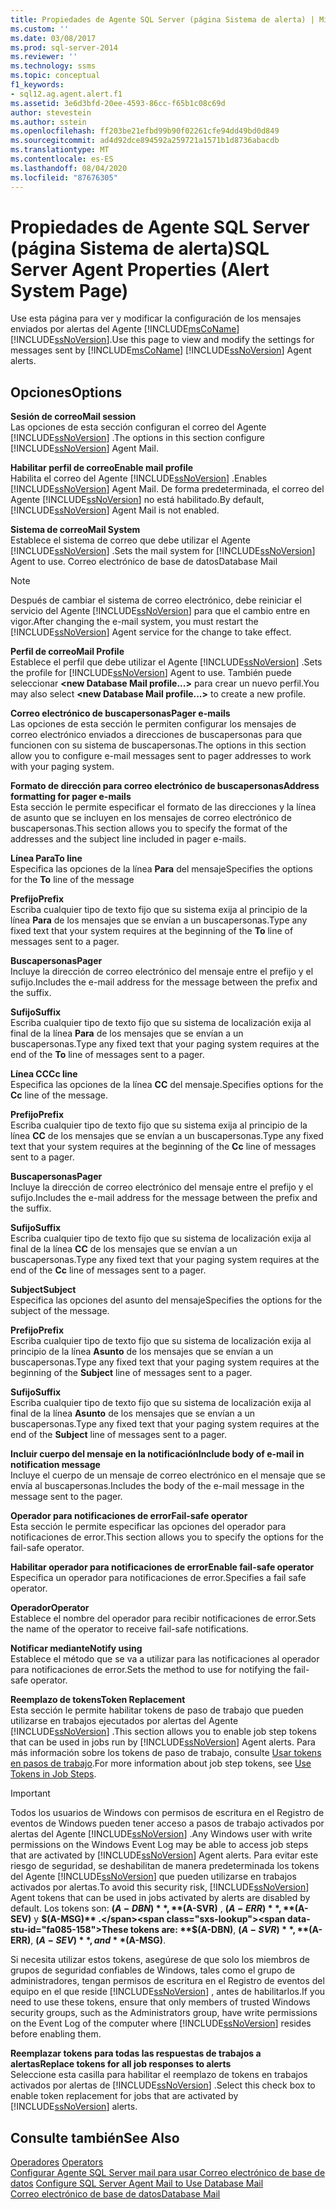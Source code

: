 ```yaml
---
title: Propiedades de Agente SQL Server (página Sistema de alerta) | Microsoft Docs
ms.custom: ''
ms.date: 03/08/2017
ms.prod: sql-server-2014
ms.reviewer: ''
ms.technology: ssms
ms.topic: conceptual
f1_keywords:
- sql12.ag.agent.alert.f1
ms.assetid: 3e6d3bfd-20ee-4593-86cc-f65b1c08c69d
author: stevestein
ms.author: sstein
ms.openlocfilehash: ff203be21efbd99b90f02261cfe94dd49bd0d849
ms.sourcegitcommit: ad4d92dce894592a259721a1571b1d8736abacdb
ms.translationtype: MT
ms.contentlocale: es-ES
ms.lasthandoff: 08/04/2020
ms.locfileid: "87676305"
---
```

# <a name="sql-server-agent-properties-alert-system-page"></a><span data-ttu-id="fa085-102">Propiedades de Agente SQL Server (página Sistema de alerta)</span><span class="sxs-lookup"><span data-stu-id="fa085-102">SQL Server Agent Properties (Alert System Page)</span></span>
  <span data-ttu-id="fa085-103">Use esta página para ver y modificar la configuración de los mensajes enviados por alertas del Agente [!INCLUDE[msCoName](../../includes/msconame-md.md)] [!INCLUDE[ssNoVersion](../../includes/ssnoversion-md.md)].</span><span class="sxs-lookup"><span data-stu-id="fa085-103">Use this page to view and modify the settings for messages sent by [!INCLUDE[msCoName](../../includes/msconame-md.md)] [!INCLUDE[ssNoVersion](../../includes/ssnoversion-md.md)] Agent alerts.</span></span>  
  
## <a name="options"></a><span data-ttu-id="fa085-104">Opciones</span><span class="sxs-lookup"><span data-stu-id="fa085-104">Options</span></span>  
 <span data-ttu-id="fa085-105">**Sesión de correo**</span><span class="sxs-lookup"><span data-stu-id="fa085-105">**Mail session**</span></span>  
 <span data-ttu-id="fa085-106">Las opciones de esta sección configuran el correo del Agente [!INCLUDE[ssNoVersion](../../includes/ssnoversion-md.md)] .</span><span class="sxs-lookup"><span data-stu-id="fa085-106">The options in this section configure [!INCLUDE[ssNoVersion](../../includes/ssnoversion-md.md)] Agent Mail.</span></span>  
  
 <span data-ttu-id="fa085-107">**Habilitar perfil de correo**</span><span class="sxs-lookup"><span data-stu-id="fa085-107">**Enable mail profile**</span></span>  
 <span data-ttu-id="fa085-108">Habilita el correo del Agente [!INCLUDE[ssNoVersion](../../includes/ssnoversion-md.md)] .</span><span class="sxs-lookup"><span data-stu-id="fa085-108">Enables [!INCLUDE[ssNoVersion](../../includes/ssnoversion-md.md)] Agent Mail.</span></span> <span data-ttu-id="fa085-109">De forma predeterminada, el correo del Agente [!INCLUDE[ssNoVersion](../../includes/ssnoversion-md.md)] no está habilitado.</span><span class="sxs-lookup"><span data-stu-id="fa085-109">By default, [!INCLUDE[ssNoVersion](../../includes/ssnoversion-md.md)] Agent Mail is not enabled.</span></span>  
  
 <span data-ttu-id="fa085-110">**Sistema de correo**</span><span class="sxs-lookup"><span data-stu-id="fa085-110">**Mail System**</span></span>  
 <span data-ttu-id="fa085-111">Establece el sistema de correo que debe utilizar el Agente [!INCLUDE[ssNoVersion](../../includes/ssnoversion-md.md)] .</span><span class="sxs-lookup"><span data-stu-id="fa085-111">Sets the mail system for [!INCLUDE[ssNoVersion](../../includes/ssnoversion-md.md)] Agent to use.</span></span> <span data-ttu-id="fa085-112">Correo electrónico de base de datos</span><span class="sxs-lookup"><span data-stu-id="fa085-112">Database Mail</span></span>  
  
> [!NOTE]  
>  <span data-ttu-id="fa085-113">Después de cambiar el sistema de correo electrónico, debe reiniciar el servicio del Agente [!INCLUDE[ssNoVersion](../../includes/ssnoversion-md.md)] para que el cambio entre en vigor.</span><span class="sxs-lookup"><span data-stu-id="fa085-113">After changing the e-mail system, you must restart the [!INCLUDE[ssNoVersion](../../includes/ssnoversion-md.md)] Agent service for the change to take effect.</span></span>  
  
 <span data-ttu-id="fa085-114">**Perfil de correo**</span><span class="sxs-lookup"><span data-stu-id="fa085-114">**Mail Profile**</span></span>  
 <span data-ttu-id="fa085-115">Establece el perfil que debe utilizar el Agente [!INCLUDE[ssNoVersion](../../includes/ssnoversion-md.md)] .</span><span class="sxs-lookup"><span data-stu-id="fa085-115">Sets the profile for [!INCLUDE[ssNoVersion](../../includes/ssnoversion-md.md)] Agent to use.</span></span> <span data-ttu-id="fa085-116">También puede seleccionar **\<new Database Mail profile...>** para crear un nuevo perfil.</span><span class="sxs-lookup"><span data-stu-id="fa085-116">You may also select **\<new Database Mail profile...>** to create a new profile.</span></span>  
  
 <span data-ttu-id="fa085-117">**Correo electrónico de buscapersonas**</span><span class="sxs-lookup"><span data-stu-id="fa085-117">**Pager e-mails**</span></span>  
 <span data-ttu-id="fa085-118">Las opciones de esta sección le permiten configurar los mensajes de correo electrónico enviados a direcciones de buscapersonas para que funcionen con su sistema de buscapersonas.</span><span class="sxs-lookup"><span data-stu-id="fa085-118">The options in this section allow you to configure e-mail messages sent to pager addresses to work with your paging system.</span></span>  
  
 <span data-ttu-id="fa085-119">**Formato de dirección para correo electrónico de buscapersonas**</span><span class="sxs-lookup"><span data-stu-id="fa085-119">**Address formatting for pager e-mails**</span></span>  
 <span data-ttu-id="fa085-120">Esta sección le permite especificar el formato de las direcciones y la línea de asunto que se incluyen en los mensajes de correo electrónico de buscapersonas.</span><span class="sxs-lookup"><span data-stu-id="fa085-120">This section allows you to specify the format of the addresses and the subject line included in pager e-mails.</span></span>  
  
 <span data-ttu-id="fa085-121">**Línea Para**</span><span class="sxs-lookup"><span data-stu-id="fa085-121">**To line**</span></span>  
 <span data-ttu-id="fa085-122">Especifica las opciones de la línea **Para** del mensaje</span><span class="sxs-lookup"><span data-stu-id="fa085-122">Specifies the options for the **To** line of the message</span></span>  
  
 <span data-ttu-id="fa085-123">**Prefijo**</span><span class="sxs-lookup"><span data-stu-id="fa085-123">**Prefix**</span></span>  
 <span data-ttu-id="fa085-124">Escriba cualquier tipo de texto fijo que su sistema exija al principio de la línea **Para** de los mensajes que se envían a un buscapersonas.</span><span class="sxs-lookup"><span data-stu-id="fa085-124">Type any fixed text that your system requires at the beginning of the **To** line of messages sent to a pager.</span></span>  
  
 <span data-ttu-id="fa085-125">**Buscapersonas**</span><span class="sxs-lookup"><span data-stu-id="fa085-125">**Pager**</span></span>  
 <span data-ttu-id="fa085-126">Incluye la dirección de correo electrónico del mensaje entre el prefijo y el sufijo.</span><span class="sxs-lookup"><span data-stu-id="fa085-126">Includes the e-mail address for the message between the prefix and the suffix.</span></span>  
  
 <span data-ttu-id="fa085-127">**Sufijo**</span><span class="sxs-lookup"><span data-stu-id="fa085-127">**Suffix**</span></span>  
 <span data-ttu-id="fa085-128">Escriba cualquier tipo de texto fijo que su sistema de localización exija al final de la línea **Para** de los mensajes que se envían a un buscapersonas.</span><span class="sxs-lookup"><span data-stu-id="fa085-128">Type any fixed text that your paging system requires at the end of the **To** line of messages sent to a pager.</span></span>  
  
 <span data-ttu-id="fa085-129">**Línea CC**</span><span class="sxs-lookup"><span data-stu-id="fa085-129">**Cc line**</span></span>  
 <span data-ttu-id="fa085-130">Especifica las opciones de la línea **CC** del mensaje.</span><span class="sxs-lookup"><span data-stu-id="fa085-130">Specifies options for the **Cc** line of the message.</span></span>  
  
 <span data-ttu-id="fa085-131">**Prefijo**</span><span class="sxs-lookup"><span data-stu-id="fa085-131">**Prefix**</span></span>  
 <span data-ttu-id="fa085-132">Escriba cualquier tipo de texto fijo que su sistema exija al principio de la línea **CC** de los mensajes que se envían a un buscapersonas.</span><span class="sxs-lookup"><span data-stu-id="fa085-132">Type any fixed text that your system requires at the beginning of the **Cc** line of messages sent to a pager.</span></span>  
  
 <span data-ttu-id="fa085-133">**Buscapersonas**</span><span class="sxs-lookup"><span data-stu-id="fa085-133">**Pager**</span></span>  
 <span data-ttu-id="fa085-134">Incluye la dirección de correo electrónico del mensaje entre el prefijo y el sufijo.</span><span class="sxs-lookup"><span data-stu-id="fa085-134">Includes the e-mail address for the message between the prefix and the suffix.</span></span>  
  
 <span data-ttu-id="fa085-135">**Sufijo**</span><span class="sxs-lookup"><span data-stu-id="fa085-135">**Suffix**</span></span>  
 <span data-ttu-id="fa085-136">Escriba cualquier tipo de texto fijo que su sistema de localización exija al final de la línea **CC** de los mensajes que se envían a un buscapersonas.</span><span class="sxs-lookup"><span data-stu-id="fa085-136">Type any fixed text that your paging system requires at the end of the **Cc** line of messages sent to a pager.</span></span>  
  
 <span data-ttu-id="fa085-137">**Subject**</span><span class="sxs-lookup"><span data-stu-id="fa085-137">**Subject**</span></span>  
 <span data-ttu-id="fa085-138">Especifica las opciones del asunto del mensaje</span><span class="sxs-lookup"><span data-stu-id="fa085-138">Specifies the options for the subject of the message.</span></span>  
  
 <span data-ttu-id="fa085-139">**Prefijo**</span><span class="sxs-lookup"><span data-stu-id="fa085-139">**Prefix**</span></span>  
 <span data-ttu-id="fa085-140">Escriba cualquier tipo de texto fijo que su sistema de localización exija al principio de la línea **Asunto** de los mensajes que se envían a un buscapersonas.</span><span class="sxs-lookup"><span data-stu-id="fa085-140">Type any fixed text that your paging system requires at the beginning of the **Subject** line of messages sent to a pager.</span></span>  
  
 <span data-ttu-id="fa085-141">**Sufijo**</span><span class="sxs-lookup"><span data-stu-id="fa085-141">**Suffix**</span></span>  
 <span data-ttu-id="fa085-142">Escriba cualquier tipo de texto fijo que su sistema de localización exija al final de la línea **Asunto** de los mensajes que se envían a un buscapersonas.</span><span class="sxs-lookup"><span data-stu-id="fa085-142">Type any fixed text that your paging system requires at the end of the **Subject** line of messages sent to a pager.</span></span>  
  
 <span data-ttu-id="fa085-143">**Incluir cuerpo del mensaje en la notificación**</span><span class="sxs-lookup"><span data-stu-id="fa085-143">**Include body of e-mail in notification message**</span></span>  
 <span data-ttu-id="fa085-144">Incluye el cuerpo de un mensaje de correo electrónico en el mensaje que se envía al buscapersonas.</span><span class="sxs-lookup"><span data-stu-id="fa085-144">Includes the body of the e-mail message in the message sent to the pager.</span></span>  
  
 <span data-ttu-id="fa085-145">**Operador para notificaciones de error**</span><span class="sxs-lookup"><span data-stu-id="fa085-145">**Fail-safe operator**</span></span>  
 <span data-ttu-id="fa085-146">Esta sección le permite especificar las opciones del operador para notificaciones de error.</span><span class="sxs-lookup"><span data-stu-id="fa085-146">This section allows you to specify the options for the fail-safe operator.</span></span>  
  
 <span data-ttu-id="fa085-147">**Habilitar operador para notificaciones de error**</span><span class="sxs-lookup"><span data-stu-id="fa085-147">**Enable fail-safe operator**</span></span>  
 <span data-ttu-id="fa085-148">Especifica un operador para notificaciones de error.</span><span class="sxs-lookup"><span data-stu-id="fa085-148">Specifies a fail safe operator.</span></span>  
  
 <span data-ttu-id="fa085-149">**Operador**</span><span class="sxs-lookup"><span data-stu-id="fa085-149">**Operator**</span></span>  
 <span data-ttu-id="fa085-150">Establece el nombre del operador para recibir notificaciones de error.</span><span class="sxs-lookup"><span data-stu-id="fa085-150">Sets the name of the operator to receive fail-safe notifications.</span></span>  
  
 <span data-ttu-id="fa085-151">**Notificar mediante**</span><span class="sxs-lookup"><span data-stu-id="fa085-151">**Notify using**</span></span>  
 <span data-ttu-id="fa085-152">Establece el método que se va a utilizar para las notificaciones al operador para notificaciones de error.</span><span class="sxs-lookup"><span data-stu-id="fa085-152">Sets the method to use for notifying the fail-safe operator.</span></span>  
  
 <span data-ttu-id="fa085-153">**Reemplazo de tokens**</span><span class="sxs-lookup"><span data-stu-id="fa085-153">**Token Replacement**</span></span>  
 <span data-ttu-id="fa085-154">Esta sección le permite habilitar tokens de paso de trabajo que pueden utilizarse en trabajos ejecutados por alertas del Agente [!INCLUDE[ssNoVersion](../../includes/ssnoversion-md.md)] .</span><span class="sxs-lookup"><span data-stu-id="fa085-154">This section allows you to enable job step tokens that can be used in jobs run by [!INCLUDE[ssNoVersion](../../includes/ssnoversion-md.md)] Agent alerts.</span></span> <span data-ttu-id="fa085-155">Para más información sobre los tokens de paso de trabajo, consulte [Usar tokens en pasos de trabajo](use-tokens-in-job-steps.md).</span><span class="sxs-lookup"><span data-stu-id="fa085-155">For more information about job step tokens, see [Use Tokens in Job Steps](use-tokens-in-job-steps.md).</span></span>  
  
> [!IMPORTANT]  
>  <span data-ttu-id="fa085-156">Todos los usuarios de Windows con permisos de escritura en el Registro de eventos de Windows pueden tener acceso a pasos de trabajo activados por alertas del Agente [!INCLUDE[ssNoVersion](../../includes/ssnoversion-md.md)] .</span><span class="sxs-lookup"><span data-stu-id="fa085-156">Any Windows user with write permissions on the Windows Event Log may be able to access job steps that are activated by [!INCLUDE[ssNoVersion](../../includes/ssnoversion-md.md)] Agent alerts.</span></span> <span data-ttu-id="fa085-157">Para evitar este riesgo de seguridad, se deshabilitan de manera predeterminada los tokens del Agente [!INCLUDE[ssNoVersion](../../includes/ssnoversion-md.md)] que pueden utilizarse en trabajos activados por alertas.</span><span class="sxs-lookup"><span data-stu-id="fa085-157">To avoid this security risk, [!INCLUDE[ssNoVersion](../../includes/ssnoversion-md.md)] Agent tokens that can be used in jobs activated by alerts are disabled by default.</span></span> <span data-ttu-id="fa085-158">Los tokens son: **$(A-DBN)** , **$(A-SVR)** , **$(A-ERR)** , **$(A-SEV)** y **$(A-MSG)** .</span><span class="sxs-lookup"><span data-stu-id="fa085-158">These tokens are: **$(A-DBN)**, **$(A-SVR)**, **$(A-ERR)**, **$(A-SEV)**, and **$(A-MSG)**.</span></span>  
>   
>  <span data-ttu-id="fa085-159">Si necesita utilizar estos tokens, asegúrese de que solo los miembros de grupos de seguridad confiables de Windows, tales como el grupo de administradores, tengan permisos de escritura en el Registro de eventos del equipo en el que reside [!INCLUDE[ssNoVersion](../../includes/ssnoversion-md.md)] , antes de habilitarlos.</span><span class="sxs-lookup"><span data-stu-id="fa085-159">If you need to use these tokens, ensure that only members of trusted Windows security groups, such as the Administrators group, have write permissions on the Event Log of the computer where [!INCLUDE[ssNoVersion](../../includes/ssnoversion-md.md)] resides before enabling them.</span></span>  
  
 <span data-ttu-id="fa085-160">**Reemplazar tokens para todas las respuestas de trabajos a alertas**</span><span class="sxs-lookup"><span data-stu-id="fa085-160">**Replace tokens for all job responses to alerts**</span></span>  
 <span data-ttu-id="fa085-161">Seleccione esta casilla para habilitar el reemplazo de tokens en trabajos activados por alertas de [!INCLUDE[ssNoVersion](../../includes/ssnoversion-md.md)] .</span><span class="sxs-lookup"><span data-stu-id="fa085-161">Select this check box to enable token replacement for jobs that are activated by [!INCLUDE[ssNoVersion](../../includes/ssnoversion-md.md)] alerts.</span></span>  
  
## <a name="see-also"></a><span data-ttu-id="fa085-162">Consulte también</span><span class="sxs-lookup"><span data-stu-id="fa085-162">See Also</span></span>  
 <span data-ttu-id="fa085-163">[Operadores](operators.md) </span><span class="sxs-lookup"><span data-stu-id="fa085-163">[Operators](operators.md) </span></span>  
 <span data-ttu-id="fa085-164">[Configurar Agente SQL Server mail para usar Correo electrónico de base de datos](../../relational-databases/database-mail/configure-sql-server-agent-mail-to-use-database-mail.md) </span><span class="sxs-lookup"><span data-stu-id="fa085-164">[Configure SQL Server Agent Mail to Use Database Mail](../../relational-databases/database-mail/configure-sql-server-agent-mail-to-use-database-mail.md) </span></span>  
 [<span data-ttu-id="fa085-165">Correo electrónico de base de datos</span><span class="sxs-lookup"><span data-stu-id="fa085-165">Database Mail</span></span>](../../relational-databases/database-mail/database-mail.md)  
  
  
